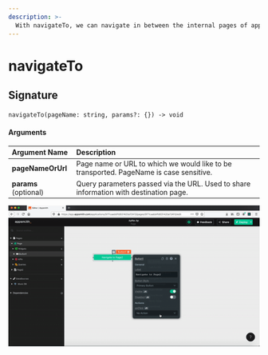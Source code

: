 ```yaml
---
description: >-
  With navigateTo, we can navigate in between the internal pages of appsmith. It could be triggered on any widget action like Button onClick, Dropdown onOptionChange etc. Create a new Page with a valid page name before invoking this function.
---
```


# navigateTo 

## Signature

```text
navigateTo(pageName: string, params?: {}) -> void
```

#### Arguments

| **Argument Name** | **Description** |
| :--- | :--- |
| **pageNameOrUrl** |  Page name or URL to which we would like to be transported. PageName is case sensitive. |
| **params** (optional) |  Query parameters passed via the URL. Used to share information with destination page. |

![Click to expand](../.gitbook/assets/navigateTo.gif)
